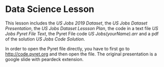 # Data Science Lesson #

This lesson includes the *US Jobs 2019 Dataset*, the *US Jobs Dataset Presentation*, the *US Jobs Dataset Lessson Plan*, the code in a text file *US Jobs Pyret File Text*, the Pyret File code *US Jobs(yourName).arr* and a pdf of the solution *US Jobs Code Solution*.

In order to open the Pyret file directly, you have to first go to http://code.pyret.org and then open the file. The original presentation is a google slide with peardeck extension.
